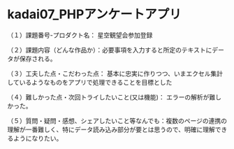 # kadai07_PHPアンケートアプリ
（１）課題番号-プロダクト名： 星空観望会参加登録

（２）課題内容（どんな作品か）：必要事項を入力すると所定のテキストにデータが保存される。

（３）工夫した点・こだわった点： 基本に忠実に作りつつ、いまエクセル集計しているようなものをアプリで処理できることを目標とした

（４）難しかった点・次回トライしたいこと(又は機能)： エラーの解析が難しかった。

（５）質問・疑問・感想、シェアしたいこと等なんでも：複数のページの連携の理解が一番難しく、特にデータ読み込み部分が要とは思うので、明確に理解できるようになりたい。
